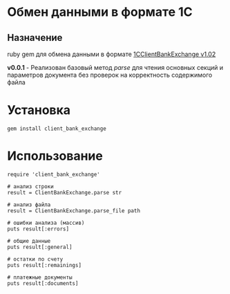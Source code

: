 # Обмен данными в формате 1С

## Назначение

ruby gem для обмена данными в формате [1CClientBankExchange v1.02](http://v8.1c.ru/edi/edi_stnd/100/101.htm)

**v0.0.1** - Реализован базовый метод *parse* для чтения основных секций и параметров документа без проверок на корректность содержимого файла

# Установка

```
gem install client_bank_exchange
```

# Использование

```
require 'client_bank_exchange'

# анализ строки
result = ClientBankExchange.parse str

# анализ файла
result = ClientBankExchange.parse_file path

# ошибки анализа (массив)
puts result[:errors]

# общие данные
puts result[:general]

# остатки по счету
puts result[:remainings]

# платежные документы
puts result[:documents]
```
